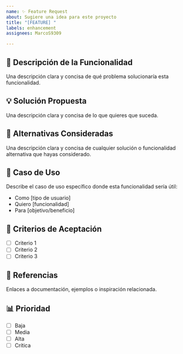 ```yaml
---
name: ✨ Feature Request
about: Sugiere una idea para este proyecto
title: "[FEATURE] "
labels: enhancement
assignees: MarcoS9309

---
```


## 🚀 Descripción de la Funcionalidad
Una descripción clara y concisa de qué problema solucionaría esta funcionalidad.

## 💡 Solución Propuesta
Una descripción clara y concisa de lo que quieres que suceda.

## 🔄 Alternativas Consideradas
Una descripción clara y concisa de cualquier solución o funcionalidad alternativa que hayas considerado.

## 🎯 Caso de Uso
Describe el caso de uso específico donde esta funcionalidad sería útil:
- Como [tipo de usuario]
- Quiero [funcionalidad]
- Para [objetivo/beneficio]

## 📝 Criterios de Aceptación
- [ ] Criterio 1
- [ ] Criterio 2
- [ ] Criterio 3

## 🔗 Referencias
Enlaces a documentación, ejemplos o inspiración relacionada.

## 📊 Prioridad
- [ ] Baja
- [ ] Media
- [ ] Alta
- [ ] Crítica
